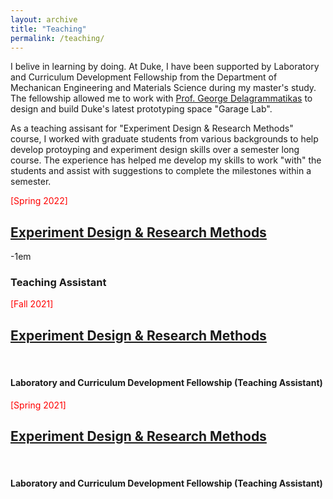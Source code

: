 ```yaml
---
layout: archive
title: "Teaching"
permalink: /teaching/
---
```




<p> I belive in learning by doing. At Duke, I have been supported by Laboratory and Curriculum Development Fellowship from the Department of Mechanican Engineering and Materials Science during my master's study. The fellowship allowed me to work with <a href ="https://mems.duke.edu/faculty/george-delagrammatikas" >Prof. George Delagrammatikas</a> to design and build Duke's latest prototyping space "Garage Lab". 

As a teaching assisant for "Experiment Design & Research Methods" course, I worked with graduate students from various backgrounds to help develop protoyping and experiment design skills over a semester long course. The experience has helped me develop my skills to work "with" the students and assist with suggestions to complete the milestones within a semester.

<p><font style="color:red">[Spring 2022]</font> <h2><a href="https://sites.duke.edu/memscapstone/technical-communication/">Experiment Design & Research Methods</a></h2>
-1em
<h3> Teaching Assistant</h3> </p>


<p><font style="color:red">[Fall 2021]</font> 
<h2><a href="https://sites.duke.edu/memscapstone/technical-communication/" >Experiment Design & Research Methods </a> </h2><br>
<h4> Laboratory and Curriculum Development Fellowship (Teaching Assistant)</h4> </p>

<p><font style="color:red">[Spring 2021]</font> 
<h2><a href="https://sites.duke.edu/memscapstone/technical-communication/" >Experiment Design & Research Methods </a></h2> <br>
<h4> Laboratory and Curriculum Development Fellowship (Teaching Assistant)</h4> </p>















<!-- ---
title: "Comparative study of fluid flow and heat transfer in microchannels with uniformly varying cross-section."
collection: publications
permalink: /publication/microchannel-cross-section
#excerpt: 'This paper is about the number 1. The number 2 is left for future work.'
#date: 2019
venue: 'In Proceedings of Emerging Trends in Mechanical Engineering (pp.
25–30). Warangal, Telangana.'
#paperurl: 'http://academicpages.github.io/files/paper1.pdf'
citation: 'Chatterjee, A., Valaparla, R. K., Prakash, R., Balasubramanian, K. (2019). Comparative study of fluid flow and heat transfer in microchannels with uniformly varying cross-section. In Proceedings of Emerging Trends in Mechanical Engineering (pp. 25–30). Warangal, Telangana.'
---
This paper is about the number 1. The number 2 is left for future work.

[Download paper here](http://academicpages.github.io/files/paper1.pdf)

Recommended citation: Your Name, You. (2009). "Paper Title Number 1." <i>Journal 1</i>. 1(1). -->